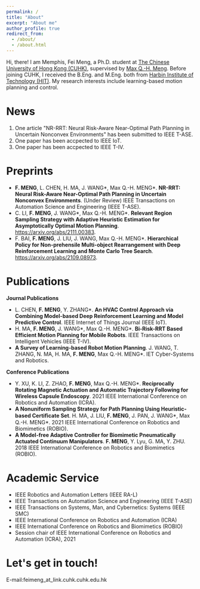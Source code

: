 ```yaml
---
permalink: /
title: "About"
excerpt: "About me"
author_profile: true
redirect_from: 
  - /about/
  - /about.html
---
```


Hi, there! I am Memphis, Fei Meng, a Ph.D. student at [The Chinese University of Hong Kong (CUHK)](https://www.cuhk.edu.hk/english/index.html), supervised by [Max Q.-H. Meng](https://www.ee.cuhk.edu.hk/~qhmeng/). Before joining CUHK, I received the B.Eng. and M.Eng. both from [Harbin Institute of Technology (HIT)](http://en.hit.edu.cn/). My research interests include learning-based motion planning and control.

News
======
1. One article "NR-RRT: Neural Risk-Aware Near-Optimal Path Planning in Uncertain Nonconvex Environments" has been submitted to IEEE T-ASE.
2. One paper has been accpected to IEEE IoT.
3. One paper has been accpected to IEEE T-IV.

Preprints
======
- **F. MENG**, L. CHEN, H. MA, J. WANG*, Max Q.-H. MENG*. **NR-RRT: Neural Risk-Aware Near-Optimal Path Planning in Uncertain Nonconvex Environments**. (Under Review) IEEE Transactions on Automation Science and Engineering (IEEE T-ASE).
- C. LI, **F. MENG**, J. WANG*, Max Q.-H. MENG*. **Relevant Region Sampling Strategy with Adaptive Heuristic Estimation for Asymptotically Optimal Motion Planning**. https://arxiv.org/abs/2111.00383.
- F. BAI, **F. MENG**, J. LIU, J. WANG, Max Q.-H. MENG*. **Hierarchical Policy for Non-prehensile Multi-object Rearrangement with Deep Reinforcement Learning and Monte Carlo Tree Search**. https://arxiv.org/abs/2109.08973.
    
Publications
===== 
**Journal Publications**
  - L. CHEN, **F. MENG**, Y. ZHANG*. **An HVAC Control Approach via Combining Model-based Deep Reinforcement Learning and Model Predictive Control**. IEEE Internet of Things Journal (IEEE IoT).
  - H. MA, **F. MENG**, J. WANG*, Max Q.-H. MENG*. **Bi-Risk-RRT Based Efficient Motion Planning for Mobile Robots**. IEEE Transactions on Intelligent Vehicles (IEEE T-IV).
  - **A Survey of Learning-based Robot Motion Planning**. J. WANG, T. ZHANG, N. MA, H. MA, **F. MENG**, Max Q.-H. MENG*. IET Cyber-Systems and Robotics.

**Conference Publications**
  - Y. XU, K. LI, Z. ZHAO, **F. MENG**, Max Q.-H. MENG*. **Reciprocally Rotating Magnetic Actuation and Automatic Trajectory Following for Wireless Capsule Endoscopy**. 2021 IEEE International Conference on Robotics and Automation (ICRA).
  - **A Nonuniform Sampling Strategy for Path Planning Using Heuristic-based Certiﬁcate Set**. H. MA, J. LIU, **F. MENG**, J. PAN, J. WANG*, Max Q.-H. MENG*. 2021 IEEE International Conference on Robotics and Biomimetics (ROBIO).
  - **A Model-free Adaptive Controller for Biomimetic Pneumatically Actuated Continuum Manipulators**. **F. MENG**, Y. Lyu, G. MA, Y. ZHU. 2018 IEEE International Conference on Robotics and Biomimetics (ROBIO).

Academic Service
==============
- IEEE Robotics and Automation Letters (IEEE RA-L)
- IEEE Transactions on Automation Science and Engineering (IEEE T-ASE)
- IEEE Transactions on Systems, Man, and Cybernetics: Systems (IEEE SMC)
- IEEE International Conference on Robotics and Automation (ICRA)
- IEEE International Conference on Robotics and Biomimetics (ROBIO)
- Session chair of IEEE International Conference on Robotics and Automation (ICRA), 2021

Let's get in touch!
========
E-mail:feimeng_at_link.cuhk.cuhk.edu.hk
